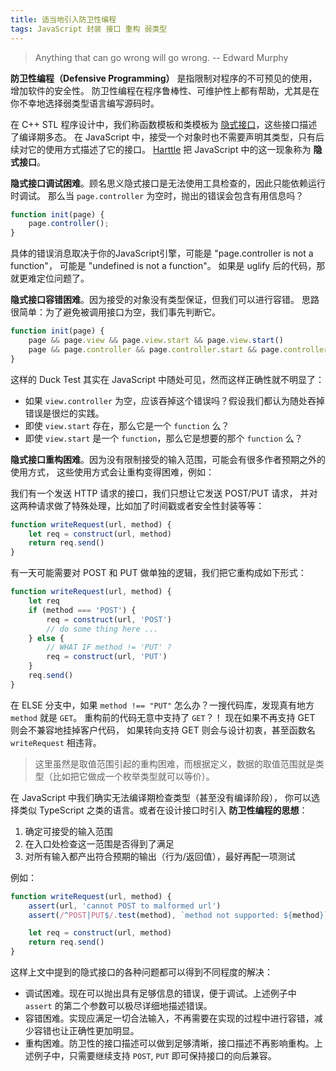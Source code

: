 ```yaml
---
title: 适当地引入防卫性编程
tags: JavaScript 封装 接口 重构 弱类型
---
```


> Anything that can go wrong will go wrong. -- Edward Murphy

**防卫性编程（Defensive Programming）** 是指限制对程序的不可预见的使用，增加软件的安全性。
防卫性编程在程序鲁棒性、可维护性上都有帮助，尤其是在你不幸地选择弱类型语言编写源码时。

在 C++ STL 程序设计中，我们称函数模板和类模板为 [隐式接口][cpp-41]，这些接口描述了编译期多态。
在 JavaScript 中，接受一个对象时也不需要声明其类型，只有后续对它的使用方式描述了它的接口。
[Harttle](/) 把 JavaScript 中的这一现象称为 **隐式接口**。

<!--more-->

**隐式接口调试困难**。顾名思义隐式接口是无法使用工具检查的，因此只能依赖运行时调试。
那么当 `page.controller` 为空时，抛出的错误会包含有用信息吗？

```javascript
function init(page) {
    page.controller();
}
```

具体的错误消息取决于你的JavaScript引擎，可能是 "page.controller is not a function"，
可能是 "undefined is not a function"。
如果是 uglify 后的代码，那就更难定位问题了。

**隐式接口容错困难**。因为接受的对象没有类型保证，但我们可以进行容错。
思路很简单：为了避免被调用接口为空，我们事先判断它。

```javascript
function init(page) {
    page && page.view && page.view.start && page.view.start()
    page && page.controller && page.controller.start && page.controller.start()
}
```

这样的 Duck Test 其实在 JavaScript 中随处可见，然而这样正确性就不明显了：

* 如果 `view.controller` 为空，应该吞掉这个错误吗？假设我们都认为随处吞掉错误是很烂的实践。
* 即使 `view.start` 存在，那么它是一个 `function` 么？
* 即使 `view.start` 是一个 `function`，那么它是想要的那个 `function` 么？

**隐式接口重构困难**。因为没有限制接受的输入范围，可能会有很多作者预期之外的使用方式，
这些使用方式会让重构变得困难，例如：

我们有一个发送 HTTP 请求的接口，我们只想让它发送 POST/PUT 请求，
并对这两种请求做了特殊处理，比如加了时间戳或者安全性封装等等：

```javascript
function writeRequest(url, method) {
    let req = construct(url, method)
    return req.send()
}
```

有一天可能需要对 POST 和 PUT 做单独的逻辑，我们把它重构成如下形式：

```javascript
function writeRequest(url, method) {
    let req
    if (method === 'POST') {
        req = construct(url, 'POST')
        // do some thing here ...
    } else {
        // WHAT IF method != 'PUT' ?
        req = construct(url, 'PUT')
    }
    req.send()
}
```

在 ELSE 分支中，如果 `method !== "PUT"` 怎么办？一搜代码库，发现真有地方 `method` 就是 `GET`。
重构前的代码无意中支持了 `GET`？！
现在如果不再支持 GET 则会不兼容地挂掉客户代码，
如果转向支持 GET 则会与设计初衷，甚至函数名 `writeRequest` 相违背。

> 这里虽然是取值范围引起的重构困难，而根据定义，数据的取值范围就是类型（比如把它做成一个枚举类型就可以等价）。

在 JavaScript 中我们确实无法编译期检查类型（甚至没有编译阶段），
你可以选择类似 TypeScript 之类的语言。或者在设计接口时引入 **防卫性编程的思想**：

1. 确定可接受的输入范围
2. 在入口处检查这一范围是否得到了满足
3. 对所有输入都产出符合预期的输出（行为/返回值），最好再配一项测试

例如：

```javascript
function writeRequest(url, method) {
    assert(url, 'cannot POST to malformed url')
    assert(/^POST|PUT$/.test(method), `method not supported: ${method}`)

    let req = construct(url, method)
    return req.send()
}
```

这样上文中提到的隐式接口的各种问题都可以得到不同程度的解决：

* 调试困难。现在可以抛出具有足够信息的错误，便于调试。上述例子中 `assert` 的第二个参数可以极尽详细地描述错误。
* 容错困难。实现应满足一切合法输入，不再需要在实现的过程中进行容错，减少容错也让正确性更加明显。
* 重构困难。防卫性的接口描述可以做到足够清晰，接口描述不再影响重构。上述例子中，只需要继续支持 `POST`, `PUT` 即可保持接口的向后兼容。

[cpp-41]: /2015/09/08/effective-cpp-41.html
